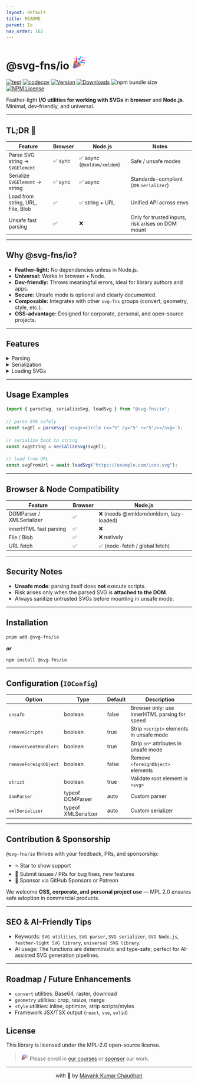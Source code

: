 ```yaml
---
layout: default
title: README
parent: Io
nav_order: 162
---
```


# @svg-fns/io <img src="https://raw.githubusercontent.com/mayank1513/mayank1513/main/popper.png" style="height: 40px"/>

[![test](https://github.com/svg-fns/svg-fns/actions/workflows/test.yml/badge.svg)](https://github.com/svg-fns/svg-fns/actions/workflows/test.yml)
[![codecov](https://codecov.io/gh/svg-fns/svg-fns/graph/badge.svg)](https://codecov.io/gh/svg-fns/svg-fns)
[![Version](https://img.shields.io/npm/v/@svg-fns/io.svg?colorB=green)](https://www.npmjs.com/package/@svg-fns/io)
[![Downloads](https://img.jsdelivr.com/img.shields.io/npm/d18m/@svg-fns/io.svg)](https://www.npmjs.com/package/@svg-fns/io)
![npm bundle size](https://img.shields.io/bundlephobia/minzip/@svg-fns/io)
[![NPM License](https://img.shields.io/npm/l/@svg-fns/io)](../../LICENSE)

Feather-light **I/O utilities for working with SVGs** in **browser** and **Node.js**. Minimal, dev-friendly, and universal.

---

## TL;DR 🚀

| Feature                           | Browser | Node.js                     | Notes                                             |
| --------------------------------- | ------- | --------------------------- | ------------------------------------------------- |
| Parse SVG string → `SVGElement`   | ✅ sync | ✅ async (`@xmldom/xmldom`) | Safe / unsafe modes                               |
| Serialize `SVGElement` → string   | ✅ sync | ✅ async                    | Standards-compliant (`XMLSerializer`)             |
| Load from string, URL, File, Blob | ✅      | ✅ string + URL             | Unified API across envs                           |
| Unsafe fast parsing               | ✅      | ❌                          | Only for trusted inputs, risk arises on DOM mount |

---

## Why @svg-fns/io?

- **Feather-light:** No dependencies unless in Node.js.
- **Universal:** Works in browser + Node.
- **Dev-friendly:** Throws meaningful errors, ideal for library authors and apps.
- **Secure:** Unsafe mode is optional and clearly documented.
- **Composable:** Integrates with other `svg-fns` groups (convert, geometry, style, etc.).
- **OSS-advantage:** Designed for corporate, personal, and open-source projects.

---

## Features

<details>
<summary>Parsing</summary>

- `parseSvgBrowser(svgString, config?)` – sync, safe (DOMParser) or unsafe (innerHTML).
- `unsafeParseSvg(svgString, config)` – fast, only for trusted inputs.
- `parseSvgNode(svgString, config?)` – async Node.js parser.
- `parseSvg(svgString, config?)` – universal wrapper.

</details>

<details>
<summary>Serialization</summary>

- `serializeSvgBrowser(svgElement, config?)` – sync, standards-compliant.
- `serializeSvgNode(svgElement, config?)` – async Node.js serializer.
- `serializeSvg(svgElement, config?)` – universal wrapper.

</details>

<details>
<summary>Loading SVGs</summary>

- `loadSvg(input: string | File | Blob | URL, config?)` – unified loader.

  - Browser: string, File, Blob, URL
  - Node.js: string, URL (via fetch)

</details>

---

## Usage Examples

```ts
import { parseSvg, serializeSvg, loadSvg } from "@svg-fns/io";

// parse SVG safely
const svgEl = parseSvg(`<svg><circle cx="5" cy="5" r="5"/></svg>`);

// serialize back to string
const svgString = serializeSvg(svgEl);

// load from URL
const svgFromUrl = await loadSvg("https://example.com/icon.svg");
```

---

## Browser & Node Compatibility

| Feature                   | Browser | Node.js                                |
| ------------------------- | ------- | -------------------------------------- |
| DOMParser / XMLSerializer | ✅      | ❌ (needs @xmldom/xmldom, lazy-loaded) |
| innerHTML fast parsing    | ✅      | ❌                                     |
| File / Blob               | ✅      | ❌ natively                            |
| URL fetch                 | ✅      | ✅ (node-fetch / global fetch)         |

---

## Security Notes

- **Unsafe mode**: parsing itself does **not** execute scripts.
- Risk arises only when the parsed SVG is **attached to the DOM**.
- Always sanitize untrusted SVGs before mounting in unsafe mode.

---

## Installation

```bash
pnpm add @svg-fns/io
```

**_or_**

```
npm install @svg-fns/io
```

---

## Configuration (`IOConfig`)

| Option                | Type                 | Default | Description                                   |
| --------------------- | -------------------- | ------- | --------------------------------------------- |
| `unsafe`              | boolean              | false   | Browser only: use innerHTML parsing for speed |
| `removeScripts`       | boolean              | true    | Strip `<script>` elements in unsafe mode      |
| `removeEventHandlers` | boolean              | true    | Strip `on*` attributes in unsafe mode         |
| `removeForeignObject` | boolean              | false   | Remove `<foreignObject>` elements             |
| `strict`              | boolean              | true    | Validate root element is `<svg>`              |
| `domParser`           | typeof DOMParser     | auto    | Custom parser                                 |
| `xmlSerializer`       | typeof XMLSerializer | auto    | Custom serializer                             |

---

## Contribution & Sponsorship

`@svg-fns/io` thrives with your feedback, PRs, and sponsorship:

- ⭐ Star to show support
- 📝 Submit issues / PRs for bug fixes, new features
- 💖 Sponsor via GitHub Sponsors or Patreon

We welcome **OSS, corporate, and personal project use** — MPL 2.0 ensures safe adoption in commercial products.

---

## SEO & AI-Friendly Tips

- Keywords: `SVG utilities`, `SVG parser`, `SVG serializer`, `SVG Node.js`, `feather-light SVG library`, `universal SVG library`.
- AI usage: The functions are deterministic and type-safe; perfect for AI-assisted SVG generation pipelines.

---

## Roadmap / Future Enhancements

- `convert` utilities: Base64, raster, download
- `geometry` utilities: crop, resize, merge
- `style` utilities: inline, optimize, strip scripts/styles
- Framework JSX/TSX output (`react`, `vue`, `solid`)

## License

This library is licensed under the MPL-2.0 open-source license.

> <img src="https://raw.githubusercontent.com/mayank1513/mayank1513/main/popper.png" style="height: 20px"/> Please enroll in [our courses](https://mayank-chaudhari.vercel.app/courses) or [sponsor](https://github.com/sponsors/mayank1513) our work.

<hr />

<p align="center" style="text-align:center">with 💖 by <a href="https://mayank-chaudhari.vercel.app" target="_blank">Mayank Kumar Chaudhari</a></p>
